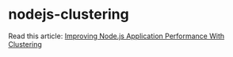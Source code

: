 # nodejs-clustering

Read this article: 
[Improving Node.js Application Performance With Clustering](https://blog.appsignal.com/2021/02/03/improving-node-application-performance-with-clustering.html)
